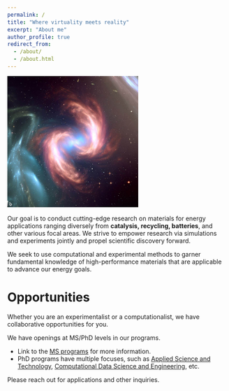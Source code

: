 ```yaml
---
permalink: /
title: "Where virtuality meets reality"
excerpt: "About me"
author_profile: true
redirect_from: 
  - /about/
  - /about.html
---
```


<img src="./images/OIG.jpeg" width="300" height="300" />

Our goal is to conduct cutting-edge research on materials for energy applications ranging diversely from __catalysis, recycling, batteries__, and other various focal areas. We strive to empower research via simulations and experiments jointly and propel scientific discovery forward.

We seek to use computational and experimental methods to garner fundamental knowledge of high-performance materials that are applicable to advance our energy goals.

Opportunities
======
Whether you are an experimentalist or a computationalist, we have collaborative opportunities for you.

We have openings at MS/PhD levels in our programs.
* Link to the [MS programs](https://www.ncat.edu/coe/departments/cbbe/graduate-program/ms-chemical-engineering.php) for more information.
* PhD programs have multiple focuses, such as [Applied Science and Technology](https://www.ncat.edu/cost/departments/applied-engineering-technology/phd-applied-science-and-technology.php), [Computational Data Science and Engineering](https://www.ncat.edu/coe/departments/cdse/phd-program/index.php), etc.


Please reach out for applications and other inquiries.